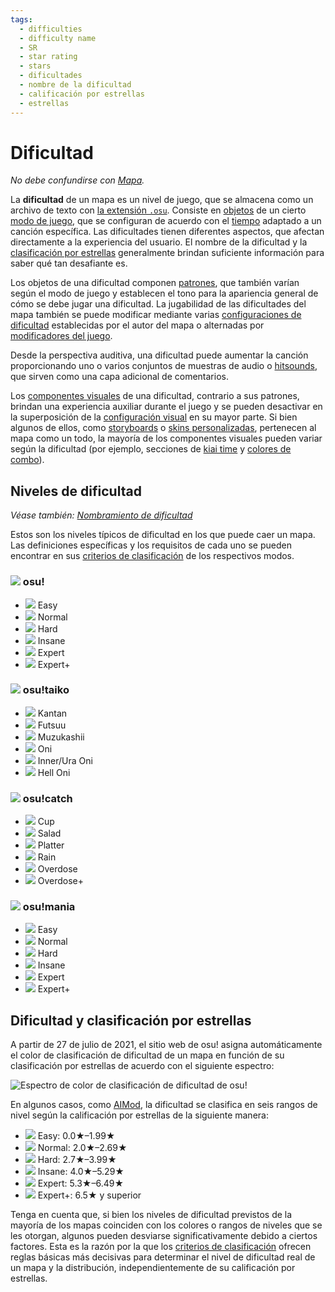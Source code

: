 ```yaml
---
tags:
  - difficulties
  - difficulty name
  - SR
  - star rating
  - stars
  - dificultades
  - nombre de la dificultad
  - calificación por estrellas
  - estrellas
---
```


# Dificultad

*No debe confundirse con [Mapa](/wiki/Beatmap).*

La **dificultad** de un mapa es un nivel de juego, que se almacena como un archivo de texto con [la extensión `.osu`](/wiki/Client/File_formats/Osu_(file_format)). Consiste en [objetos](/wiki/Gameplay/Hit_object) de un cierto [modo de juego](/wiki/Game_mode), que se configuran de acuerdo con el [tiempo](/wiki/Client/Beatmap_editor/Timing) adaptado a un canción específica. Las dificultades tienen diferentes aspectos, que afectan directamente a la experiencia del usuario.  El nombre de la dificultad y la [clasificación por estrellas](/wiki/Beatmap/Star_rating) generalmente brindan suficiente información para saber qué tan desafiante es.

Los objetos de una dificultad componen [patrones](/wiki/Beatmap/Pattern), que también varían según el modo de juego y establecen el tono para la apariencia general de cómo se debe jugar una dificultad. La jugabilidad de las dificultades del mapa también se puede modificar mediante varias [configuraciones de dificultad](/wiki/Client/Beatmap_editor/Song_setup#difficulty) establecidas por el autor del mapa o alternadas por [modificadores del juego](/wiki/Gameplay/Game_modifier).

Desde la perspectiva auditiva, una dificultad puede aumentar la canción proporcionando uno o varios conjuntos de muestras de audio o [hitsounds](/wiki/Beatmapping/Hitsound), que sirven como una capa adicional de comentarios.

Los [componentes visuales](/wiki/Beatmap) de una dificultad, contrario a sus patrones, brindan una experiencia auxiliar durante el juego y se pueden desactivar en la superposición de la [configuración visual](/wiki/Client/Interface/Visual_settings) en su mayor parte. Si bien algunos de ellos, como [storyboards](/wiki/Storyboard) o [skins personalizadas](/wiki/Skinning), pertenecen al mapa como un todo, la mayoría de los componentes visuales pueden variar según la dificultad (por ejemplo, secciones de [kiai time](/wiki/Gameplay/Kiai_time) y [colores de combo](/wiki/Beatmapping/Combo_colour)).

## Niveles de dificultad

*Véase también: [Nombramiento de dificultad](/wiki/Ranking_criteria/Difficulty_naming)*

Estos son los niveles típicos de dificultad en los que puede caer un mapa. Las definiciones específicas y los requisitos de cada uno se pueden encontrar en sus [criterios de clasificación](/wiki/Ranking_criteria) de los respectivos modos.

### ![](/wiki/shared/mode/osu.png) osu!

- ![](/wiki/shared/diff/easy-o.png?20211215) Easy
- ![](/wiki/shared/diff/normal-o.png?20211215) Normal
- ![](/wiki/shared/diff/hard-o.png?20211215) Hard
- ![](/wiki/shared/diff/insane-o.png?20211215) Insane
- ![](/wiki/shared/diff/expert-o.png?20211215) Expert
- ![](/wiki/shared/diff/expertplus-o.png?20211215) Expert+

### ![](/wiki/shared/mode/taiko.png) osu!taiko

- ![](/wiki/shared/diff/easy-t.png?20211215) Kantan
- ![](/wiki/shared/diff/normal-t.png?20211215) Futsuu
- ![](/wiki/shared/diff/hard-t.png?20211215) Muzukashii
- ![](/wiki/shared/diff/insane-t.png?20211215) Oni
- ![](/wiki/shared/diff/expert-t.png?20211215) Inner/Ura Oni
- ![](/wiki/shared/diff/expertplus-t.png?20211215) Hell Oni

### ![](/wiki/shared/mode/catch.png) osu!catch

- ![](/wiki/shared/diff/easy-c.png?20211215) Cup
- ![](/wiki/shared/diff/normal-c.png?20211215) Salad
- ![](/wiki/shared/diff/hard-c.png?20211215) Platter
- ![](/wiki/shared/diff/insane-c.png?20211215) Rain
- ![](/wiki/shared/diff/expert-c.png?20211215) Overdose
- ![](/wiki/shared/diff/expertplus-c.png?20211215) Overdose+

### ![](/wiki/shared/mode/mania.png) osu!mania

- ![](/wiki/shared/diff/easy-m.png?20211215) Easy
- ![](/wiki/shared/diff/normal-m.png?20211215) Normal
- ![](/wiki/shared/diff/hard-m.png?20211215) Hard
- ![](/wiki/shared/diff/insane-m.png?20211215) Insane
- ![](/wiki/shared/diff/expert-m.png?20211215) Expert
- ![](/wiki/shared/diff/expertplus-m.png?20211215) Expert+

## Dificultad y clasificación por estrellas

A partir de 27 de julio de 2021, el sitio web de osu! asigna automáticamente el color de clasificación de dificultad de un mapa en función de su clasificación por estrellas de acuerdo con el siguiente espectro:

![Espectro de color de clasificación de dificultad de osu!](/wiki/shared/star-rating/spectrum.png)

En algunos casos, como [AIMod](/wiki/Client/Beatmap_editor/AiMod), la dificultad se clasifica en seis rangos de nivel según la calificación por estrellas de la siguiente manera:

- ![](/wiki/shared/diff/easy-o.png?20211215) Easy: 0.0★–1.99★
- ![](/wiki/shared/diff/normal-o.png?20211215) Normal: 2.0★–2.69★
- ![](/wiki/shared/diff/hard-o.png?20211215) Hard: 2.7★–3.99★
- ![](/wiki/shared/diff/insane-o.png?20211215) Insane: 4.0★–5.29★
- ![](/wiki/shared/diff/expert-o.png?20211215) Expert: 5.3★–6.49★
- ![](/wiki/shared/diff/expertplus-o.png?20211215) Expert+: 6.5★ y superior

Tenga en cuenta que, si bien los niveles de dificultad previstos de la mayoría de los mapas coinciden con los colores o rangos de niveles que se les otorgan, algunos pueden desviarse significativamente debido a ciertos factores. Esta es la razón por la que los [criterios de clasificación](/wiki/Ranking_criteria) ofrecen reglas básicas más decisivas para determinar el nivel de dificultad real de un mapa y la distribución, independientemente de su calificación por estrellas.

